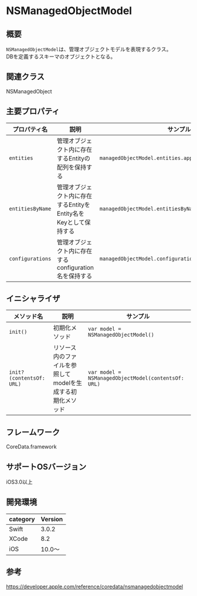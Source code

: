 # NSManagedObjectModel

## 概要
`NSManagedObjectModel`は、管理オブジェクトモデルを表現するクラス。<br>
DBを定義するスキーマのオブジェクトとなる。

## 関連クラス
NSManagedObject

## 主要プロパティ

|プロパティ名|説明|サンプル|
|---|---|---|
| `entities` | 管理オブジェクト内に存在するEntityの配列を保持する | `managedObjectModel.entities.append[entityDescription]` |
| `entitiesByName` | 管理オブジェクト内に存在するEntityをEntity名をKeyとして保持する | `managedObjectModel.entitiesByName["name"]` |
| `configurations` | 管理オブジェクト内に存在するconfiguration名を保持する | `managedObjectModel.configurations` |

## イニシャライザ

|メソッド名|説明|サンプル|
|---|---|---|
|`init()` | 初期化メソッド | `var model = NSManagedObjectModel()` |
|`init?(contentsOf: URL)` | リソース内のファイルを参照してmodelを生成する初期化メソッド | `var model = NSManagedObjectModel(contentsOf: URL)`|


## フレームワーク
CoreData.framework

## サポートOSバージョン
iOS3.0以上

## 開発環境
|category | Version| 
|---|---|
| Swift | 3.0.2 |
| XCode | 8.2 |
| iOS | 10.0〜 |

## 参考
https://developer.apple.com/reference/coredata/nsmanagedobjectmodel
